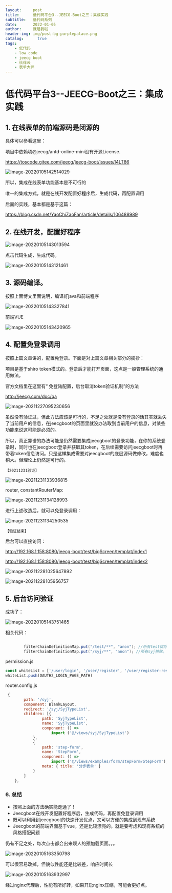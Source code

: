 ```yaml
---
layout:     post
title:      低代码平台3--JEECG-Boot之三：集成实践
subtitle:   低代码系列
date:       2022-01-05
author:     就是我啦
header-img: img/post-bg-purplepalace.png
catalog: 	  true
tags:
    - 低代码    
    - low code        
    - jeecg boot       
    - 伙伴云
    - 表单大师
---
```


# 低代码平台3--JEECG-Boot之三：集成实践



##  1. 在线表单的前端源码是闭源的

具体可以参看这里：

项目中依赖项@jeecg/antd-online-mini没有开源License.

https://toscode.gitee.com/jeecg/jeecg-boot/issues/I4LT86

![image-20220105142514029](https://gitee.com/shenyao/sohossl/raw/master/images/image-20220105142514029.png)

所以，集成在线表单功能基本是不可行的

唯一的集成方式，就是在线开发配置好程序后，生成代码，再配置调用

后面的实践，基本都是基于这篇：

https://blog.csdn.net/YaoChiZaoFan/article/details/106488989



##  2. 在线开发，配置好程序

![image-20220105143013594](https://gitee.com/shenyao/sohossl/raw/master/images/image-20220105143013594.png)

点击代码生成，生成代码。

![image-20220105143121461](https://gitee.com/shenyao/sohossl/raw/master/images/image-20220105143121461.png)



## 3. 源码编译。

按照上面博文里面说明，编译好java和前端程序

![image-20220105143327841](https://gitee.com/shenyao/sohossl/raw/master/images/image-20220105143327841.png)

前端VUE

![image-20220105143420965](https://gitee.com/shenyao/sohossl/raw/master/images/image-20220105143420965.png)



## 4. 配置免登录调用

按照上篇文章讲的，配置免登录。下面是对上篇文章相关部分的摘抄：

项目是基于shiro token模式的。登录后才能打开页面，这点是一般管理系统的通用做法。

官方文档里在这里有“ 免登陆配置，后台取消token验证机制”的方法

http://jeecg.com/doc/qa

![image-20211227095230656](https://gitee.com/shenyao/sohossl/raw/master/images/image-20211227095230656.png)



虽然没有验证过，但此方法应该是可行的，不足之处就是没有登录的话其实就丢失了当前用户的信息，在jeecgboot的页面里就没办法取到当前用户的信息，对某些功能来说这可能是必须的。

所以，真正靠谱的办法可能是仍然需要集成jeecgboot的登录功能，在你的系统登录时，同时也在jeecgboot登录并获取其token，在后续需要访问jeecgboot时再带着token信息访问。只是这样集成需要对jeecgboot的底层源码做修改，难度也稍大。但理论上仍然是可行的。

``【20211231验证】``

![image-20211231133936815](https://gitee.com/shenyao/sohossl/raw/master/images/image-20211231133936815.png)

router, constantRouterMap:

![image-20211231134128993](https://gitee.com/shenyao/sohossl/raw/master/images/image-20211231134128993.png)

进行上述改造后，就可以免登录调用：

![image-20211231134250535](https://gitee.com/shenyao/sohossl/raw/master/images/image-20211231134250535.png)

``【验证结束】``



后台可以直接访问：

http://192.168.1.158:8080/jeecg-boot/test/bigScreen/templat/index1

http://192.168.1.158:8080/jeecg-boot/test/bigScreen/templat/index2

![image-202112281025647892](https://gitee.com/shenyao/sohossl/raw/master/images/image-202112281025647892.png)



![image-20211228105956757](https://gitee.com/shenyao/sohossl/raw/master/images/image-20211228105956757.png)

## 5. 后台访问验证

成功了：

![image-20220105143751465](https://gitee.com/shenyao/sohossl/raw/master/images/image-20220105143751465.png)

相关代码：

```java

        filterChainDefinitionMap.put("/test/**", "anon"); //所有test排除。syj
        filterChainDefinitionMap.put("/syj/**", "anon"); //所有syj排除。syj
```



permission.js

```javascript
const whiteList = ['/user/login', '/user/register', '/user/register-result', '/user/alteration', '/layouts/syj', '/syj/SyjTypeList', '/test/home', '/test/step-form'] // no redirect whitelist
whiteList.push(OAUTH2_LOGIN_PAGE_PATH)

```



router.config.js

```javascript
 {
        path: '/syj',
        component: BlankLayout,
        redirect: '/syj/SyjTypeList',
        children: [{
                path: 'SyjTypeList',
                name: 'SyjTypeList',
                component: () =>
                    import ('@/views/syj/SyjTypeList')
            },
            {
                path: 'step-form',
                name: 'StepForm',
                component: () =>
                    import ('@/views/examples/form/stepForm/StepForm'),
                meta: { title: '分步表单' }
            }
        ]
    },
```



### 6. 总结

- 按照上面的方法确实能走通了！
- Jeecgboot在线开发配置好程序后，生成代码，再配置免登录调用
- 既可以利用到jeecgboot的快速开发优点，又可以方便的集成到现有系统
- Jeecgboot的前端界面基于vue，还是比较漂亮的。就是要考虑和现有系统的风格搭配问题

仍有不足之处，每次点击都会出来烦人的预加载页面。。。

![image-20220105163350798](https://gitee.com/shenyao/sohossl/raw/master/images/image-20220105163350798.png)

可以很容易改掉，但貌似性能还是比较差，响应时间长

![image-20220105163932997](https://gitee.com/shenyao/sohossl/raw/master/images/image-20220105163932997.png)



经过nginx代理后，性能有所好转，如果开启nginx压缩，可能会更好点。
